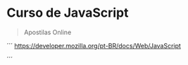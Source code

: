 <h1>Curso de JavaScript</h1>

>Apostilas Online

´´´
https://developer.mozilla.org/pt-BR/docs/Web/JavaScript

´´´
